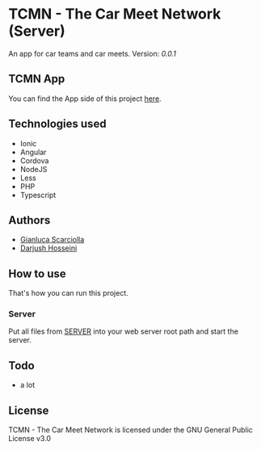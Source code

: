 # TCMN - The Car Meet Network (Server)
An app for car teams and car meets.
Version: _0.0.1_


## TCMN App
You can find the App side of this project [here](https://github.com/GianlucaScarciolla/TCMN-App).

## Technologies used

- Ionic
- Angular
- Cordova
- NodeJS
- Less
- PHP
- Typescript

## Authors

- [Gianluca Scarciolla](https://github.com/gianlucascarciolla)
- [Darjush Hosseini](https://github.com/darjush96)

## How to use
That's how you can run this project.

### Server

Put all files from [SERVER](https://github.com/GianlucaScarciolla/TCMN/tree/master/server) into your web server root path and start the server.

## Todo
* a lot

## License

TCMN - The Car Meet Network is licensed under the GNU General Public License v3.0
